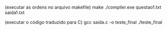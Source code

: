 (executar as ordens no arquivo makefile)
make
./compiler.exe questao1.txt saida1.txt

(executar o código traduzido para C)
gcc saida.c -o teste_final
./teste_final